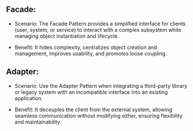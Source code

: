 ## Facade:
- Scenario: The Facade Pattern provides a simplified interface for clients (user, system, or service) to interact with a complex subsystem while managing object instantiation and lifecycle.

- Benefit: It hides complexity, centralizes object creation and management, improves usability, and promotes loose coupling.

## Adapter: 
- Scenario: Use the Adapter Pattern when integrating a third-party library or legacy system with an incompatible interface into an existing application.

- Benefit: It decouples the client from the external system, allowing seamless communication without modifying either, ensuring flexibility and maintainability. 

## 